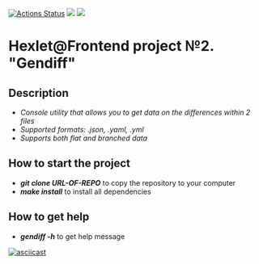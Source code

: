 [![Actions Status](https://github.com/Git-EDO/frontend-project-46/workflows/hexlet-check/badge.svg)](https://github.com/Git-EDO/frontend-project-46/actions) <a href="https://codeclimate.com/github/Git-EDO/frontend-project-46/maintainability"><img src="https://api.codeclimate.com/v1/badges/be3fdd9a3046b8c8ff5f/maintainability" /></a> <a href="https://codeclimate.com/github/Git-EDO/frontend-project-46/test_coverage"><img src="https://api.codeclimate.com/v1/badges/be3fdd9a3046b8c8ff5f/test_coverage" /></a>

# Hexlet@Frontend project №2. "Gendiff"

## Description

- *Console utility that allows you to get data on the differences within 2 files*
- *Supported formats: .json, .yaml, .yml*
- *Supports both flat and branched data*

## How to start the project

- _**git clone URL-OF-REPO**_ to copy the repository to your computer
- _**make install**_ to install all dependencies

## How to get help

- _**gendiff -h**_ to get help message

[![asciicast](https://asciinema.org/a/nZtd3ksgkXTRtIkMzr5CAkX81.svg)](https://asciinema.org/a/nZtd3ksgkXTRtIkMzr5CAkX81)

